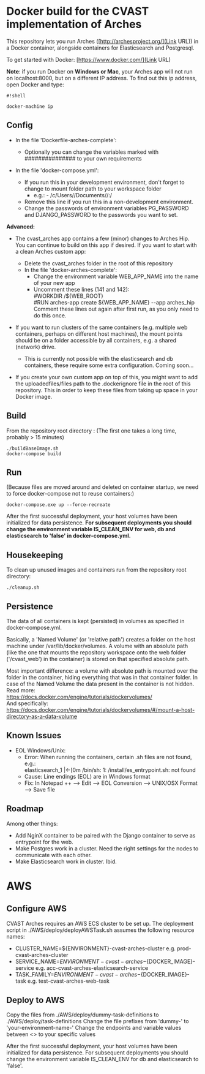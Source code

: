 Docker build for the CVAST implementation of Arches
===================================================

This repository lets you run Arches ([http://archesproject.org/](Link URL)) in a Docker container, alongside containers for Elasticsearch and Postgresql.  

To get started with Docker: [https://www.docker.com/](Link URL)  

**Note**: if you run Docker on **Windows or Mac**, your Arches app will not run on localhost:8000, but on a different IP address. To find out this ip address, open Docker and type: 

```
#!shell

docker-machine ip
```


Config
------

- In the file 'Dockerfile-arches-complete':  
	* Optionally you can change the variables marked with ############### to your own requirements  

- In the file 'docker-compose.yml':  
	* If you run this in your development environment, don't forget to change to mount folder path to your workspace folder  
		* e.g.: - /c/Users/<your Windows user>/Documents/<your repo workspace>/:/<root of your project>  
	* Remove this line if you run this in a non-development environment.  
	* Change the passwords of environment variables PG_PASSWORD and DJANGO_PASSWORD to the passwords you want to set.  

	
**Advanced:**  

- The cvast_arches app contains a few (minor) changes to Arches Hip. You can continue to build on this app if desired. If you want to start with a clean Arches custom app:  
	* Delete the cvast_arches folder in the root of this repository  
	* In the file 'docker-arches-complete':  
		* Change the environment variable WEB_APP_NAME into the name of your new app  
		* Uncomment these lines (141 and 142):  
			#WORKDIR /${WEB_ROOT}  
			#RUN arches-app create ${WEB_APP_NAME} --app arches_hip  
		Comment these lines out again after first run, as you only need to do this once.

- If you want to run clusters of the same containers (e.g. multiple web containers, perhaps on different host machines), the mount points should be on a folder accessible by all containers, e.g. a shared (network) drive.
	* This is currently not possible with the elasticsearch and db containers, these require some extra configuration. Coming soon...
	
- If you create your own custom app on top of this, you might want to add the uploadedfiles/files path to the .dockerignore file in the root of this repository. This in order to keep these files from taking up space in your Docker image.



Build
-----

From the repository root directory : 
(The first one takes a long time, probably > 15 minutes)

	./buildBaseImage.sh
	docker-compose build

	
	
Run
---
(Because files are moved around and deleted on container startup, we need to force docker-compose not to reuse containers:)

	docker-compose.exe up --force-recreate

After the first successful deployment, your host volumes have been initialized for data persistence. 
**For subsequent deployments you should change the environment variable IS_CLEAN_ENV for web, db and elasticsearch to 'false' in docker-compose.yml.**



Housekeeping
------------
To clean up unused images and containers run from the repository root directory: 
	
	./cleanup.sh


Persistence
-----------
The data of all containers is kept (persisted) in volumes as specified in docker-compose.yml.  

Basically, a 'Named Volume' (or 'relative path') creates a folder on the host machine under /var/lib/docker/volumes.
A volume with an absolute path (like the one that mounts the repository workspace onto the web folder ('/cvast_web') in the container) is stored on that specified absolute path.  

Most important difference: a volume with absolute path is mounted over the folder in the container, hiding everything that was in that container folder. In case of the Named Volume the data present in the container is not hidden.
Read more:  
https://docs.docker.com/engine/tutorials/dockervolumes/  
And specifically: https://docs.docker.com/engine/tutorials/dockervolumes/#/mount-a-host-directory-as-a-data-volume    	

Known Issues
------------

- EOL Windows/Unix:
	* Error: When running the containers, certain .sh files are not found, e.g.:  
    elasticsearch_1  |←[0m /bin/sh: 1: /install/es_entrypoint.sh: not found  
	* Cause: Line endings (EOL) are in Windows format  
	* Fix: In Notepad ++ --> Edit --> EOL Conversion --> UNIX/OSX Format --> Save file  

Roadmap
-------
Among other things: 
 
- Add NginX container to be paired with the Django container to serve as entrypoint for the web.  
- Make Postgres work in a cluster. Need the right settings for the nodes to communicate with each other.  
- Make Elasticsearch work in cluster. Ibid.





AWS
===
Configure AWS
-------------
CVAST Arches requires an AWS ECS cluster to be set up.
The deployment script in ./AWS/deploy/deployAWSTask.sh assumes the following resource names:
- CLUSTER_NAME=${ENVIRONMENT}-cvast-arches-cluster
	e.g. prod-cvast-arches-cluster
- SERVICE_NAME=${ENVIRONMENT}-cvast-arches-${DOCKER_IMAGE}-service
	e.g. acc-cvast-arches-elasticsearch-service
- TASK_FAMILY=${ENVIRONMENT}-cvast-arches-${DOCKER_IMAGE}-task
	e.g. test-cvast-arches-web-task



Deploy to AWS
------

Copy the files from ./AWS/deploy/dummy-task-definitions to ./AWS/deploy/task-definitions
Change the file prefixes from 'dummy-' to 'your-environment-name-'
Change the endpoints and variable values between <> to your specific values

After the first successful deployment, your host volumes have been initialized for data persistence. For subsequent deployments you should change the environment variable IS_CLEAN_ENV for db and elasticsearch to 'false'.
